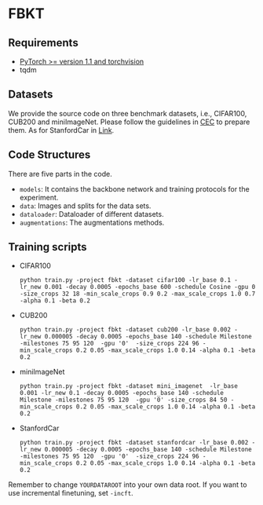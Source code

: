 # FBKT

## Requirements
- [PyTorch >= version 1.1 and torchvision](https://pytorch.org)
- tqdm

## Datasets
We provide the source code on three benchmark datasets, i.e., CIFAR100, CUB200 and miniImageNet. Please follow the guidelines in [CEC](https://github.com/icoz69/CEC-CVPR2021) to prepare them.
As for StanfordCar in [Link](https://github.com/cyizhuo/Stanford-Cars-dataset?tab=readme-ov-file).

## Code Structures
There are five parts in the code.
 - `models`: It contains the backbone network and training protocols for the experiment.
 - `data`: Images and splits for the data sets.
- `dataloader`: Dataloader of different datasets.
 - `augmentations`: The augmentations methods.
 
## Training scripts

- CIFAR100

  ```
  python train.py -project fbkt -dataset cifar100 -lr_base 0.1 -lr_new 0.001 -decay 0.0005 -epochs_base 600 -schedule Cosine -gpu 0  -size_crops 32 18 -min_scale_crops 0.9 0.2 -max_scale_crops 1.0 0.7 -alpha 0.1 -beta 0.2
  ```
  
- CUB200
    ```
  python train.py -project fbkt -dataset cub200 -lr_base 0.002 -lr_new 0.000005 -decay 0.0005 -epochs_base 140 -schedule Milestone -milestones 75 95 120  -gpu '0'  -size_crops 224 96 -min_scale_crops 0.2 0.05 -max_scale_crops 1.0 0.14 -alpha 0.1 -beta 0.2
    ```

- miniImageNet
    ```
    python train.py -project fbkt -dataset mini_imagenet  -lr_base 0.001 -lr_new 0.1 -decay 0.0005 -epochs_base 140 -schedule Milestone -milestones 75 95 120  -gpu '0' -size_crops 84 50 -min_scale_crops 0.2 0.05 -max_scale_crops 1.0 0.14 -alpha 0.1 -beta 0.2
  ```
  
- StanfordCar
    ```
  python train.py -project fbkt -dataset stanfordcar -lr_base 0.002 -lr_new 0.000005 -decay 0.0005 -epochs_base 140 -schedule Milestone -milestones 75 95 120  -gpu '0'  -size_crops 224 96 -min_scale_crops 0.2 0.05 -max_scale_crops 1.0 0.14 -alpha 0.1 -beta 0.2
    ```

Remember to change `YOURDATAROOT` into your own data root. If you want to use incremental finetuning, set `-incft`. 

